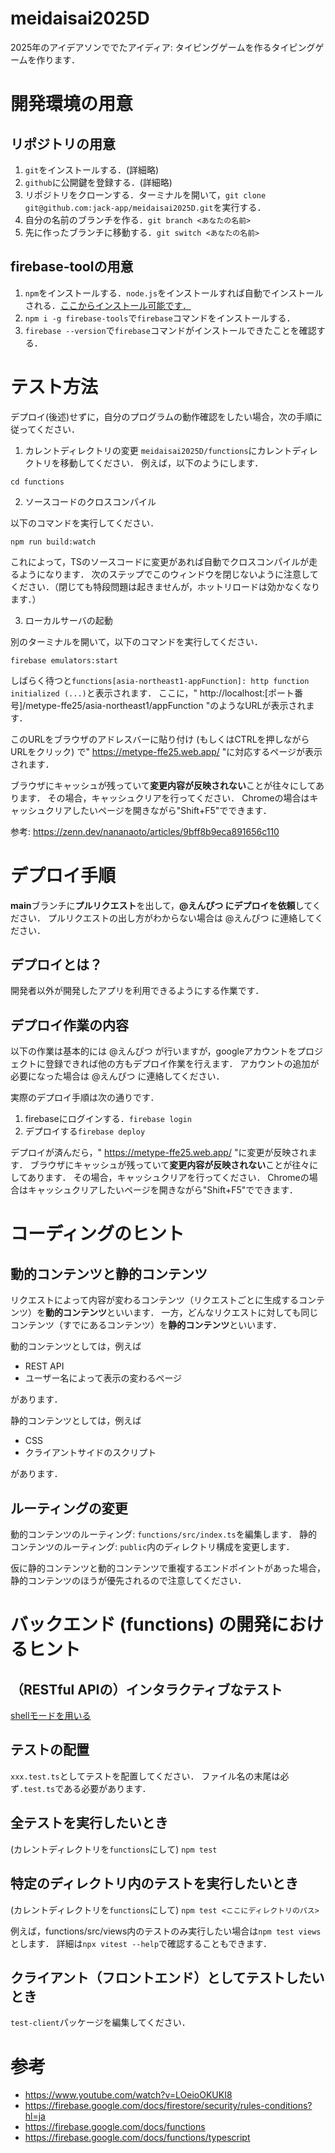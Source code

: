 # meidaisai2025D
2025年のアイデアソンででたアイディア: タイピングゲームを作るタイピングゲームを作ります．

# 開発環境の用意

## リポジトリの用意

1. `git`をインストールする．(詳細略)
2. `github`に公開鍵を登録する．(詳細略)
3. リポジトリをクローンする．ターミナルを開いて，`git clone git@github.com:jack-app/meidaisai2025D.git`を実行する．
4. 自分の名前のブランチを作る．`git branch <あなたの名前>`
5. 先に作ったブランチに移動する．`git switch <あなたの名前>`

## firebase-toolの用意

1. `npm`をインストールする．`node.js`をインストールすれば自動でインストールされる．[ここからインストール可能です．](https://nodejs.org/ja)
2. `npm i -g firebase-tools`で`firebase`コマンドをインストールする．
3. `firebase --version`で`firebase`コマンドがインストールできたことを確認する．

# テスト方法

デプロイ(後述)せずに，自分のプログラムの動作確認をしたい場合，次の手順に従ってください．

1. カレントディレクトリの変更
`meidaisai2025D/functions`にカレントディレクトリを移動してください．
例えば，以下のようにします．
```
cd functions
```

2. ソースコードのクロスコンパイル

以下のコマンドを実行してください．
```
npm run build:watch
```
これによって，TSのソースコードに変更があれば自動でクロスコンパイルが走るようになります．
次のステップでこのウィンドウを閉じないように注意してください．（閉じても特段問題は起きませんが，ホットリロードは効かなくなります．）

3. ローカルサーバの起動

別のターミナルを開いて，以下のコマンドを実行してください．
```
firebase emulators:start
```
しばらく待つと`functions[asia-northeast1-appFunction]: http function initialized (...)`と表示されます．
ここに，" http://localhost:[ポート番号]/metype-ffe25/asia-northeast1/appFunction "のようなURLが表示されます．

このURLをブラウザのアドレスバーに貼り付け (もしくはCTRLを押しながらURLをクリック) で" https://metype-ffe25.web.app/ "に対応するページが表示されます．

ブラウザにキャッシュが残っていて**変更内容が反映されない**ことが往々にしてあります．
その場合，キャッシュクリアを行ってください．
Chromeの場合はキャッシュクリアしたいページを開きながら"Shift+F5"でできます．

参考: https://zenn.dev/nananaoto/articles/9bff8b9eca891656c110

# デプロイ手順

**main**ブランチに**プルリクエスト**を出して，**@えんぴつ にデプロイを依頼**してください．
プルリクエストの出し方がわからない場合は @えんぴつ に連絡してください．

## デプロイとは？
開発者以外が開発したアプリを利用できるようにする作業です．

## デプロイ作業の内容
以下の作業は基本的には @えんぴつ が行いますが，googleアカウントをプロジェクトに登録できれば他の方もデプロイ作業を行えます．
アカウントの追加が必要になった場合は @えんぴつ に連絡してください．

実際のデプロイ手順は次の通りです．

1. firebaseにログインする．`firebase login`
2. デプロイする`firebase deploy`

デプロイが済んだら，" https://metype-ffe25.web.app/ "に変更が反映されます．
ブラウザにキャッシュが残っていて**変更内容が反映されない**ことが往々にしてあります．
その場合，キャッシュクリアを行ってください．
Chromeの場合はキャッシュクリアしたいページを開きながら"Shift+F5"でできます．

# コーディングのヒント

## 動的コンテンツと静的コンテンツ

リクエストによって内容が変わるコンテンツ（リクエストごとに生成するコンテンツ）を**動的コンテンツ**といいます．
一方，どんなリクエストに対しても同じコンテンツ（すでにあるコンテンツ）を**静的コンテンツ**といいます．

動的コンテンツとしては，例えば

- REST API
- ユーザー名によって表示の変わるページ

があります．

静的コンテンツとしては，例えば

- CSS
- クライアントサイドのスクリプト

があります．

## ルーティングの変更

動的コンテンツのルーティング: `functions/src/index.ts`を編集します．
静的コンテンツのルーティング: `public`内のディレクトリ構成を変更します．

仮に静的コンテンツと動的コンテンツで重複するエンドポイントがあった場合，静的コンテンツのほうが優先されるので注意してください．

# バックエンド (functions) の開発におけるヒント

## （RESTful APIの）インタラクティブなテスト

[shellモードを用いる](https://firebase.google.com/docs/functions/local-shell?hl=ja)

## テストの配置

`xxx.test.ts`としてテストを配置してください．
ファイル名の末尾は必ず`.test.ts`である必要があります．

## 全テストを実行したいとき

(カレントディレクトリを`functions`にして)
`npm test`

## 特定のディレクトリ内のテストを実行したいとき

(カレントディレクトリを`functions`にして)
`npm test <ここにディレクトリのパス>`

例えば，functions/src/views内のテストのみ実行したい場合は`npm test views`とします．
詳細は`npx vitest --help`で確認することもできます．

## クライアント（フロントエンド）としてテストしたいとき

`test-client`パッケージを編集してください．

# 参考

- https://www.youtube.com/watch?v=LOeioOKUKI8
- https://firebase.google.com/docs/firestore/security/rules-conditions?hl=ja
- https://firebase.google.com/docs/functions
- https://firebase.google.com/docs/functions/typescript
